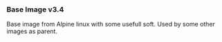 ### Base Image v3.4
Base image from Alpine linux with some usefull soft. Used by some other images as parent.
